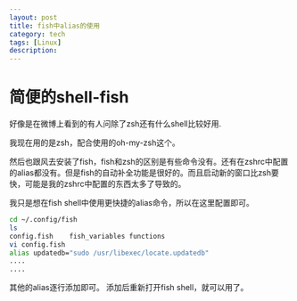 ```yaml
---
layout: post
title: fish中alias的使用
category: tech
tags: [Linux]
description: 
---
```


# 简便的shell-fish

好像是在微博上看到的有人问除了zsh还有什么shell比较好用.

我现在用的是zsh，配合使用的oh-my-zsh这个。

然后也跟风去安装了fish，fish和zsh的区别是有些命令没有。还有在zshrc中配置的alias都没有。但是fish的自动补全功能是很好的。而且启动新的窗口比zsh要快，可能是我的zshrc中配置的东西太多了导致的。

我只是想在fish shell中使用更快捷的alias命令，所以在这里配置即可。

```bash
cd ~/.config/fish
ls
config.fish    fish_variables functions
vi config.fish
alias updatedb="sudo /usr/libexec/locate.updatedb"
....
....
```
其他的alias逐行添加即可。
添加后重新打开fish shell，就可以用了。

